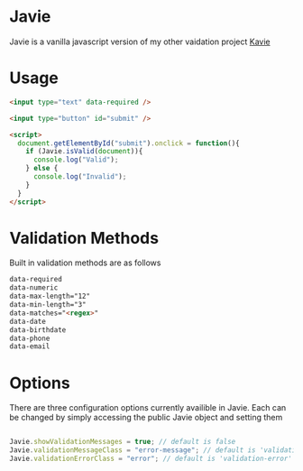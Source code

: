 # Javie

Javie is a vanilla javascript version of my other vaidation project [Kavie](https://github.com/matthewnitschke/Kavie)

# Usage

```html
<input type="text" data-required />

<input type="button" id="submit" />

<script>
  document.getElementById("submit").onclick = function(){
    if (Javie.isValid(document)){
      console.log("Valid");
    } else {
      console.log("Invalid");
    }
  }
</script>
```


# Validation Methods
Built in validation methods are as follows

```html
data-required
data-numeric
data-max-length="12"
data-min-length="3"
data-matches="<regex>"
data-date
data-birthdate
data-phone
data-email
```

# Options
There are three configuration options currently availible in Javie. Each can be changed by simply accessing the public Javie object and setting them

```javascript

Javie.showValidationMessages = true; // default is false
Javie.validationMessageClass = "error-message"; // default is 'validation-message'
Javie.validationErrorClass = "error"; // default is 'validation-error'

```

